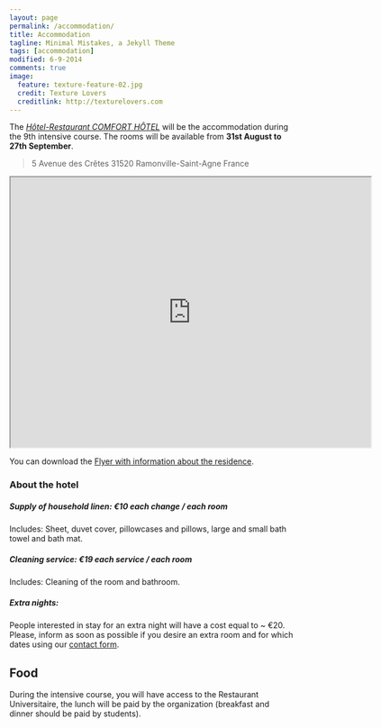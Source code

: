 ```yaml
---
layout: page
permalink: /accommodation/
title: Accommodation
tagline: Minimal Mistakes, a Jekyll Theme
tags: [accommodation]
modified: 6-9-2014
comments: true
image:
  feature: texture-feature-02.jpg
  credit: Texture Lovers
  creditlink: http://texturelovers.com
---
```


The *[Hôtel-Restaurant COMFORT HÔTEL](http://www.hotel-comfort-ramonville-st-agne.federal-hotel.com/)* will be the accommodation during the 9th intensive course. The rooms will be available from **31st August to 27th September**.

>5 Avenue des Crêtes
>31520 Ramonville-Saint-Agne
>France

<iframe src="https://mapsengine.google.com/map/u/0/embed?mid=z8srlKw4woLw.kuKrEYjMZD3Q" width="640" height="480"></iframe>

You can download the [Flyer with information about the residence](../files/flyer.png).

### About the hotel

##### Supply of household linen: €10 each change / each room 
Includes: Sheet, duvet cover, pillowcases and pillows, large and small bath towel and bath mat.

##### Cleaning service: €19 each service / each room
Includes: Cleaning of the room and bathroom.

##### Extra nights:
People interested in stay for an extra night will have a cost equal to ~ €20. Please, inform as soon as possible if you desire an extra room and for which dates using our [contact form](../contact).

## Food

During the intensive course, you will have access to the Restaurant
Universitaire, the lunch will be paid by the organization (breakfast and dinner should be paid by students).
